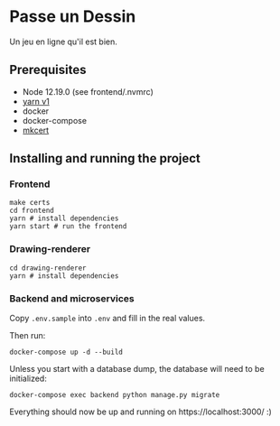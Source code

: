 # Passe un Dessin

Un jeu en ligne qu'il est bien.

## Prerequisites

- Node 12.19.0 (see frontend/.nvmrc)
- [yarn v1](https://classic.yarnpkg.com/en/docs/install/)
- docker
- docker-compose
- [mkcert](https://github.com/FiloSottile/mkcert)

## Installing and running the project

### Frontend

```
make certs
cd frontend
yarn # install dependencies
yarn start # run the frontend
```

### Drawing-renderer

```
cd drawing-renderer
yarn # install dependencies
```

### Backend and microservices

Copy `.env.sample` into `.env` and fill in the real values.

Then run:

```
docker-compose up -d --build
```

Unless you start with a database dump, the database will need to be initialized:

```
docker-compose exec backend python manage.py migrate
```

Everything should now be up and running on https://localhost:3000/ :)
